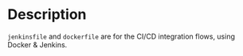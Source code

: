 # Description

`jenkinsfile` and `dockerfile` are for the CI/CD integration flows, using Docker & Jenkins.
